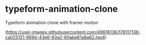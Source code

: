 # typeform-animation-clone
Typeform animation clone with framer motion

(https://user-images.githubusercontent.com/49616136/178117136-ca025121-969d-43e6-83a2-60abe61a8a62.mp4)

